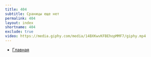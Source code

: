 ```yaml
---
title: 404
subtitle: Сраницы еще нет
permalink: 404
layout: index
shortname: 404
exclude: true
video: https://media.giphy.com/media/14BXKwvKFBEhopMMF7/giphy.mp4
---
```


+ [Главная](index)
